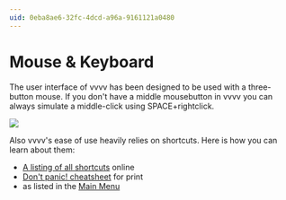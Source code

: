 ```yaml
---
uid: 0eba8ae6-32fc-4dcd-a96a-9161121a0480
---
```


# Mouse & Keyboard




The user interface of vvvv has been designed to be used with a three-button mouse. If you don't have a middle mousebutton in vvvv you can always simulate a middle-click using SPACE+rightclick.  





![](~/img/vvvv_shortcut_2.png "")   


Also vvvv's ease of use heavily relies on shortcuts. Here is how you can learn about them:   

* [A listing of all shortcuts](xref:4612f4aa-0a2a-4f1a-bcfb-55c4bc0cb78c) online  
* <a href="https://vvvv.org/contribution/dont-panic-the-noobs-guide-to-vvvv" class="extURL contribution" target="_blank">Don't panic! cheatsheet</a> for print  
* as listed in the [Main Menu](xref:d04109d8-2d18-4c01-b319-74f249d010f6)  




